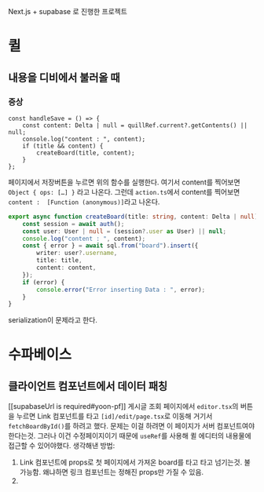 Next.js + supabase 로 진행한 프로젝트

# 퀼
## 내용을 디비에서 불러올 때
### 증상
```tsx
const handleSave = () => {
	const content: Delta | null = quillRef.current?.getContents() || null;
	console.log("content : ", content);
	if (title && content) {
		createBoard(title, content);
	}
};
```
페이지에서 저장버튼을 누르면 위의 함수를 실행한다.
여기서 content를 찍어보면 `Object { ops: […] }` 라고 나온다.
그런데 `action.ts`에서 content를 찍어보면 `content :  [Function (anonymous)]`라고 나온다.
```ts
export async function createBoard(title: string, content: Delta | null) {
	const session = await auth();
	const user: User | null = (session?.user as User) || null;
	console.log("content : ", content);
	const { error } = await sql.from("board").insert({
		writer: user?.username,
		title: title,
		content: content,
	});
	if (error) {
		console.error("Error inserting Data : ", error);
	}
}
```
serialization이 문제라고 한다.

# 수파베이스
## 클라이언트 컴포넌트에서 데이터 패칭
[[supabaseUrl is required#yoon-pf]]
게시글 조회 페이지에서 `editor.tsx`의 버튼을 누르면 Link 컴포넌트를 타고 `[id]/edit/page.tsx`로 이동해 거기서 `fetchBoardById()`를 하려고 했다.
문제는 이걸 하려면 이 페이지가 서버 컴포넌트여야 한다는것.
그러나 이건 수정페이지이기 때문에 `useRef`를 사용해 퀼 에디터의 내용물에 접근할 수 있어야했다.
생각해낸 방법:
1. Link 컴포넌트에 props로 첫 페이지에서 가져온 board를 타고 타고 넘기는것. 
	불가능함. 왜냐하면 링크 컴포넌트는 정해진 props만 가질 수 있음.
2. 

